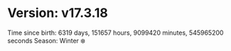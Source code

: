 # Version: v17.3.18
Time since birth: 6319 days, 151657 hours, 9099420 minutes, 545965200 seconds
Season: Winter ❄️
